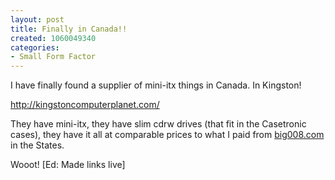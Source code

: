 ```yaml
--- 
layout: post
title: Finally in Canada!!
created: 1060049340
categories: 
- Small Form Factor
---
```

I have finally found a supplier of mini-itx things in Canada. In Kingston!

<a href="http://kingstoncomputerplanet.com/">http://kingstoncomputerplanet.com/</a>

They have mini-itx, they have slim cdrw drives (that fit in the Casetronic cases), they have it all at comparable prices to what I paid from <a href="http://big008.com">big008.com</a> in the States.

Wooot!
[Ed: Made links live]
